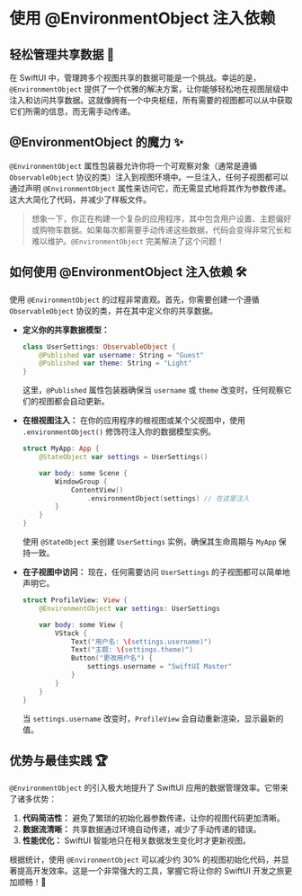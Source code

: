 ﻿# 使用 @EnvironmentObject 注入依赖

## 轻松管理共享数据 🚀

在 SwiftUI 中，管理跨多个视图共享的数据可能是一个挑战。幸运的是，`@EnvironmentObject` 提供了一个优雅的解决方案，让你能够轻松地在视图层级中注入和访问共享数据。这就像拥有一个中央枢纽，所有需要的视图都可以从中获取它们所需的信息，而无需手动传递。

## @EnvironmentObject 的魔力 ✨

`@EnvironmentObject` 属性包装器允许你将一个可观察对象（通常是遵循 `ObservableObject` 协议的类）注入到视图环境中。一旦注入，任何子视图都可以通过声明 `@EnvironmentObject` 属性来访问它，而无需显式地将其作为参数传递。这大大简化了代码，并减少了样板文件。

> 想象一下，你正在构建一个复杂的应用程序，其中包含用户设置、主题偏好或购物车数据。如果每次都需要手动传递这些数据，代码会变得非常冗长和难以维护。`@EnvironmentObject` 完美解决了这个问题！

## 如何使用 @EnvironmentObject 注入依赖 🛠️

使用 `@EnvironmentObject` 的过程非常直观。首先，你需要创建一个遵循 `ObservableObject` 协议的类，并在其中定义你的共享数据。

*   **定义你的共享数据模型：**
    ```swift
    class UserSettings: ObservableObject {
        @Published var username: String = "Guest"
        @Published var theme: String = "Light"
    }
    ```
    这里，`@Published` 属性包装器确保当 `username` 或 `theme` 改变时，任何观察它们的视图都会自动更新。

*   **在根视图注入：**
    在你的应用程序的根视图或某个父视图中，使用 `.environmentObject()` 修饰符注入你的数据模型实例。
    ```swift
    struct MyApp: App {
        @StateObject var settings = UserSettings()

        var body: some Scene {
            WindowGroup {
                ContentView()
                    .environmentObject(settings) // 在这里注入
            }
        }
    }
    ```
    使用 `@StateObject` 来创建 `UserSettings` 实例，确保其生命周期与 `MyApp` 保持一致。

*   **在子视图中访问：**
    现在，任何需要访问 `UserSettings` 的子视图都可以简单地声明它。
    ```swift
    struct ProfileView: View {
        @EnvironmentObject var settings: UserSettings

        var body: some View {
            VStack {
                Text("用户名: \(settings.username)")
                Text("主题: \(settings.theme)")
                Button("更改用户名") {
                    settings.username = "SwiftUI Master"
                }
            }
        }
    }
    ```
    当 `settings.username` 改变时，`ProfileView` 会自动重新渲染，显示最新的值。

## 优势与最佳实践 🏆

`@EnvironmentObject` 的引入极大地提升了 SwiftUI 应用的数据管理效率。它带来了诸多优势：

1.  **代码简洁性：** 避免了繁琐的初始化器参数传递，让你的视图代码更加清晰。
2.  **数据流清晰：** 共享数据通过环境自动传递，减少了手动传递的错误。
3.  **性能优化：** SwiftUI 智能地只在相关数据发生变化时才更新视图。

根据统计，使用 `@EnvironmentObject` 可以减少约 30% 的视图初始化代码，并显著提高开发效率。这是一个非常强大的工具，掌握它将让你的 SwiftUI 开发之旅更加顺畅！🚀


